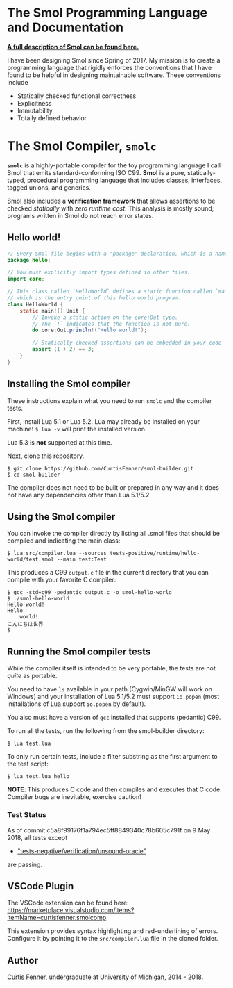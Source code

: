 # The Smol Programming Language and Documentation

**[A full description of Smol can be found here.](docs/smol.md)**

I have been designing Smol since Spring of 2017.
My mission is to create a programming language that rigidly enforces the
conventions that I have found to be helpful
in designing maintainable software. These conventions include
* Statically checked functional correctness
* Explicitness
* Immutability
* Totally defined behavior

# The Smol Compiler, `smolc`

**`smolc`** is a highly-portable compiler for the toy programming language I
call Smol that emits standard-conforming ISO C99.
**Smol** is a pure, statically-typed, procedural programming language that
includes classes, interfaces, tagged unions, and generics.

Smol also includes a **verification framework** that allows assertions to be
checked *statically* with *zero runtime cost*. This analysis is mostly sound;
programs written in Smol do not reach error states.

## Hello world!

```java
// Every Smol file begins with a "package" declaration, which is a namespace.
package hello;

// You must explicitly import types defined in other files.
import core;

// This class called `HelloWorld` defines a static function called `main`,
// which is the entry point of this hello world program.
class HelloWorld {
	static main!() Unit {
		// Invoke a static action on the core:Out type.
		// The `!` indicates that the function is not pure.
		do core:Out.println!("Hello world!");

		// Statically checked assertions can be embedded in your code
		assert (1 + 2) == 3;
	}
}
```

## Installing the Smol compiler

These instructions explain what you need to run `smolc` and the compiler tests.

First, install Lua 5.1 or Lua 5.2. Lua may already be installed on your machine!
`$ lua -v` will print the installed version.

Lua 5.3 is **not** supported at this time.

Next, clone this repository.

```
$ git clone https://github.com/CurtisFenner/smol-builder.git
$ cd smol-builder
```

The compiler does not need to be built or prepared in any way and it does not
have any dependencies other than Lua 5.1/5.2.

## Using the Smol compiler

You can invoke the compiler directly by listing all .smol files that should be
compiled and indicating the main class:

```
$ lua src/compiler.lua --sources tests-positive/runtime/hello-world/test.smol --main test:Test
```

This produces a C99 `output.c` file in the current directory that you can
compile with your favorite C compiler:

```
$ gcc -std=c99 -pedantic output.c -o smol-hello-world
$ ./smol-hello-world
Hello world!
Hello
	world!
こんにちは世界
$
```

## Running the Smol compiler tests

While the compiler itself is intended to be very portable, the tests are not
*quite* as portable.

You need to have `ls` available in your path (Cygwin/MinGW will work on Windows)
and your installation of Lua 5.1/5.2 must support `io.popen`
(most installations of Lua support `io.popen` by default).

You also must have a version of `gcc` installed that supports (pedantic) C99.

To run all the tests, run the following from the smol-builder directory:

```
$ lua test.lua
```

To only run certain tests, include a filter substring as the first argument to
the test script:

```
$ lua test.lua hello
```

**NOTE**: This produces C code and then compiles and executes that C code.
Compiler bugs are inevitable, exercise caution!

### Test Status

As of commit c5a8f99176f1a794ec5ff8849340c78b605c791f on 9 May 2018, all tests except

* ["tests-negative/verification/unsound-oracle"](docs/smol#Nonterminating%20conditions)

are passing. 

## VSCode Plugin

The VSCode extension can be found here:
https://marketplace.visualstudio.com/items?itemName=curtisfenner.smolcomp.

This extension provides syntax highlighting and red-underlining of errors.
Configure it by pointing it to the `src/compiler.lua` file in the cloned folder.

## Author

[Curtis Fenner](http://curtisfenner.com),
undergraduate at University of Michigan, 2014 - 2018.
